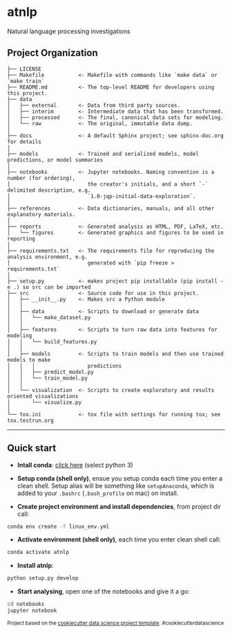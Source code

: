 atnlp
==============================

Natural language processing investigations

Project Organization
------------

    ├── LICENSE
    ├── Makefile           <- Makefile with commands like `make data` or `make train`
    ├── README.md          <- The top-level README for developers using this project.
    ├── data
    │   ├── external       <- Data from third party sources.
    │   ├── interim        <- Intermediate data that has been transformed.
    │   ├── processed      <- The final, canonical data sets for modeling.
    │   └── raw            <- The original, immutable data dump.
    │
    ├── docs               <- A default Sphinx project; see sphinx-doc.org for details
    │
    ├── models             <- Trained and serialized models, model predictions, or model summaries
    │
    ├── notebooks          <- Jupyter notebooks. Naming convention is a number (for ordering),
    │                         the creator's initials, and a short `-` delimited description, e.g.
    │                         `1.0-jqp-initial-data-exploration`.
    │
    ├── references         <- Data dictionaries, manuals, and all other explanatory materials.
    │
    ├── reports            <- Generated analysis as HTML, PDF, LaTeX, etc.
    │   └── figures        <- Generated graphics and figures to be used in reporting
    │
    ├── requirements.txt   <- The requirements file for reproducing the analysis environment, e.g.
    │                         generated with `pip freeze > requirements.txt`
    │
    ├── setup.py           <- makes project pip installable (pip install -e .) so src can be imported
    ├── src                <- Source code for use in this project.
    │   ├── __init__.py    <- Makes src a Python module
    │   │
    │   ├── data           <- Scripts to download or generate data
    │   │   └── make_dataset.py
    │   │
    │   ├── features       <- Scripts to turn raw data into features for modeling
    │   │   └── build_features.py
    │   │
    │   ├── models         <- Scripts to train models and then use trained models to make
    │   │   │                 predictions
    │   │   ├── predict_model.py
    │   │   └── train_model.py
    │   │
    │   └── visualization  <- Scripts to create exploratory and results oriented visualizations
    │       └── visualize.py
    │
    └── tox.ini            <- tox file with settings for running tox; see tox.testrun.org


--------

Quick start
-----------

- **Intall conda**: [click here](https://conda.io/docs/user-guide/install/index.html) (select python 3)

- **Setup conda (shell only)**, ensue you setup conda each time you enter a clean shell. 
Setup alias will be something like `setupAnaconda`, which is added to your `.bashrc` (`.bash_profile` on mac) on install.  

<!---
- **Configure conda-forge**: 
```bash
conda config --add channels conda-forge anaconda
```
--->

- **Create project environment and install dependencies**, from project dir call:
```bash
conda env create -f linux_env.yml
```
<!--- conda create --name atnlp --file requirements.txt --->


- **Activate environment (shell only)**, each time you enter clean shell call:
```bash
conda activate atnlp
```

<!---
- **Update packages**: 
```bash
conda update --all
```

```bash
pip install google-compute-engine
```
--->

- **Install atnlp**: 
```bash
python setup.py develop
```

- **Start analysing**, open one of the notebooks and give it a go:
```bash
cd notebooks
jupyter notebook
```


<p><small>Project based on the <a target="_blank" href="https://drivendata.github.io/cookiecutter-data-science/">cookiecutter data science project template</a>. #cookiecutterdatascience</small></p>
